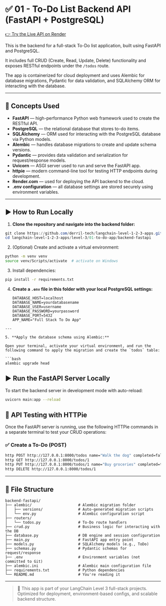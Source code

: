 # ✅ 01 - To-Do List Backend API (FastAPI + PostgreSQL)

[👉 Try the Live API on Render](https://langchain-level-1-2-3-apps.onrender.com)

This is the backend for a full-stack To-Do list application, built using FastAPI and PostgreSQL.

It includes full CRUD (Create, Read, Update, Delete) functionality and exposes RESTful endpoints under the `/todos` route.

The app is containerized for cloud deployment and uses Alembic for database migrations, Pydantic for data validation, and SQLAlchemy ORM for interacting with the database.

---

## 🧩 Concepts Used

- **FastAPI** — high-performance Python web framework used to create the RESTful API.
- **PostgreSQL** — the relational database that stores to-do items.
- **SQLAlchemy** — ORM used for interacting with the PostgreSQL database via Python models.
- **Alembic** — handles database migrations to create and update schema versions.
- **Pydantic** — provides data validation and serialization for request/response models.
- **Uvicorn** — ASGI server used to run and serve the FastAPI app.
- **httpie** — modern command-line tool for testing HTTP endpoints during development.
- **Render.com** — used for deploying the API backend to the cloud.
- **.env configuration** — all database settings are stored securely using environment variables.

---

## ▶️ How to Run Locally

1. **Clone the repository and navigate into the backend folder:**

```powershell
git clone https://github.com/derril-tech/langchain-level-1-2-3-apps.git
cd langchain-level-1-2-3-apps/level-3/01-to-do-app/backend-fastapi
```

2. (Optional) Create and activate a virtual environment:

```bash
python -m venv venv
source venv/Scripts/activate  # activate on Windows
```

3. Install dependencies:

```bash
pip install -r requirements.txt
```

4. **Create a `.env` file in this folder with your local PostgreSQL settings:**

   ```env
   DATABASE_HOST=localhost
   DATABASE_NAME=yourdatabasename
   DATABASE_USER=username
   DATABASE_PASSWORD=yourpassword
   DATABASE_PORT=5432
   APP_NAME="Full Stack To Do App"
   ```

````
---

5. **Apply the database schema using Alembic:**

Open your terminal, activate your virtual environment, and run the following command to apply the migration and create the `todos` table:

```bash
alembic upgrade head
````

## ▶️ Run the FastAPI Server Locally

To start the backend server in development mode with auto-reload:

```bash
uvicorn main:app --reload
```

## 🧪 API Testing with HTTPie

Once the FastAPI server is running, use the following HTTPie commands in a separate terminal to test your CRUD operations:

### ✅ Create a To-Do (POST)

```bash
http POST http://127.0.0.1:8000/todos name="Walk the dog" completed=false
http GET http://127.0.0.1:8000/todos/1
http PUT http://127.0.0.1:8000/todos/1 name="Buy groceries" completed=true
http DELETE http://127.0.0.1:8000/todos/1
```

---

## 📁 File Structure

```text
backend-fastapi/
├── alembic/                     # Alembic migration folder
│   ├── versions/                # Auto-generated migration scripts
│   └── env.py                   # Alembic configuration script
├── routers/
│   └── todos.py                 # To-Do route handlers
├── crud.py                      # Business logic for interacting with the DB
├── database.py                  # DB engine and session configuration
├── main.py                      # FastAPI app entry point
├── models.py                    # SQLAlchemy models (e.g., ToDo)
├── schemas.py                   # Pydantic schemas for request/response
├── .env                         # Environment variables (not committed to Git)
├── alembic.ini                  # Alembic main configuration file
├── requirements.txt             # Python dependencies
└── README.md                    # You're reading it
```

---

> 🧠 This app is part of your LangChain Level 3 full-stack projects.
> Optimized for deployment, environment-based configs, and scalable backend structure.

